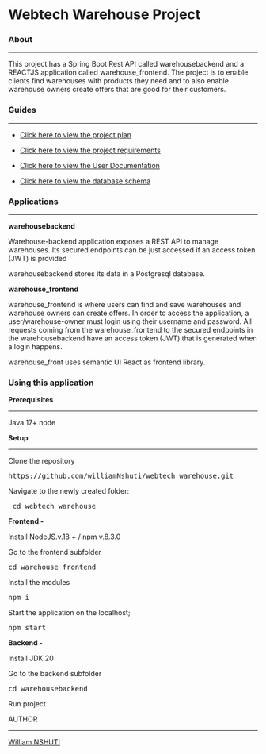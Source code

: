 # Webtech Warehouse Project

### About

<hr>
This project has a Spring Boot Rest API called warehousebackend and a REACTJS application called warehouse_frontend.
The project is to enable clients find warehouses with products they need and to also enable warehouse owners create offers
that are good for their customers.

### Guides

<hr>

- [Click here to view the project plan](https://github.com/williamNshuti/webtech_warehouse.git/blob/main/projectPlan.pdf)

- [Click here to view the project requirements](https://github.com/williamNshuti/webtech_warehouse.git/blob/main/warehouseRequirements.pdf)

- [Click here to view the User Documentation](https://github.com/williamNshuti/webtech_warehouse.git/blob/main/userdocumentation.pdf)

- [Click here to view the database schema](https://github.com/williamNshuti/webtech_warehouse.git/blob/main/warehousems_ERD.pdf)

### Applications

<hr>
<b> warehousebackend</b>

Warehouse-backend application exposes a REST API to manage warehouses.
Its secured endpoints can be just accessed if an access token (JWT) is provided

warehousebackend stores its data in a Postgresql database.

<b>warehouse_frontend</b>

warehouse_frontend is where users can find and save warehouses and warehouse owners can create offers. In order to access the application, a user/warehouse-owner must login using their username and password. All requests coming from the warehouse_frontend to the secured endpoints in the warehousebackend have an access token (JWT) that is generated when a login happens.

warehouse_front uses semantic UI React as frontend library.

### Using this application

<b>Prerequisites</b>

<hr>
Java 17+
node

<b>Setup</b>

<hr></hr>

Clone the repository

<pre>https://github.com/williamNshuti/webtech_warehouse.git</pre>

Navigate to the newly created folder:

<pre> cd webtech_warehouse</pre>

<b>Frontend -</b>

Install NodeJS.v.18 + / npm v.8.3.0

Go to the frontend subfolder

<pre>cd warehouse_frontend</pre>

Install the modules

<pre>npm i</pre>

Start the application on the localhost;

<pre>npm start</pre>

<b>Backend -</b>

Install JDK 20

Go to the backend subfolder

<pre>cd warehousebackend</pre>

Run project

AUTHOR

<hr>

[William NSHUTI](https://github.com/williamNshuti)
